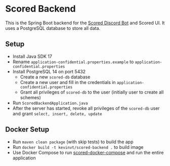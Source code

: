 # Scored Backend

This is the Spring Boot backend for the [Scored Discord Bot](https://github.com/KevinVanthuyne/discord-competition-bot)
and Scored UI. It uses a PostgreSQL database to store all data.

## Setup

- Install Java SDK 17
- Rename `application-confidential.properties.example` to `application-confidential.properties`
- Install PostgreSQL 14 on port 5432
    - Create a new `scored-db` database
    - Create a new user and fill in the credentials in `application-confidential.properties`
    - Grant all privileges of `scored-db` to the user (initially user to create all schemes)
- Run `ScoredBackendApplication.java`
- After the server has started, revoke all privileges of the `scored-db` user and grant `select, insert, delete, update`

## Docker Setup

- Run `maven clean package` (with skip tests) to build the app 
- Run `docker build -t kevinvt/scored-backend .` to build image
- Use Docker Compose to run [scored-docker-compose](https://github.com/KevinVanthuyne/scored-docker-compose) and run the entire application
